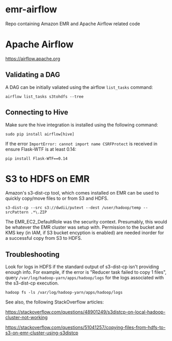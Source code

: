 # emr-airflow
Repo containing Amazon EMR and Apache Airflow related code

# Apache Airflow

https://airflow.apache.org

## Validating a DAG

A DAG can be initially valiated using the airflow `list_tasks` command:
```
airflow list_tasks s3tohdfs --tree
```

## Connecting to Hive

Make sure the hive integration is installed using the following command:

```
sudo pip install airflow[hive]
```

If the error `ImportError: cannot import name CSRFProtect` is received in ensure Flask-WTF is at least 0.14:

```
pip install Flask-WTF==0.14
```


# S3 to HDFS on EMR

Amazon's s3-dist-cp tool, which comes installed on EMR can be used to quickly copy/move files to or from S3 and HDFS.

```
s3-dist-cp --src s3://dwdii/putevt --dest /user/hadoop/temp --srcPattern .*\.ZIP
```

 The EMR_EC2_DefaultRole was the security context. Presumably, this would be whatever the EMR cluster was setup with. Permission to the bucket and KMS key (in IAM, if S3 bucket encyption is enabled) are needed inorder for a successful copy from S3 to HDFS.

## Troubleshooting

 Look for logs in HDFS if the standard output of s3-dist-cp isn't providing enough info. For example, if the error is "Reducer task failed to copy 1 files", query `/var/log/hadoop-yarn/apps/hadoop/logs` for the logs associated with the s3-dist-cp execution. 

 ```
 hadoop fs -ls /var/log/hadoop-yarn/apps/hadoop/logs
 ```

 See also, the following StackOverflow articles:

 https://stackoverflow.com/questions/48901249/s3distcp-on-local-hadoop-cluster-not-working

 https://stackoverflow.com/questions/51041257/copying-files-from-hdfs-to-s3-on-emr-cluster-using-s3distcp
